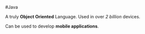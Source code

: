 #Java

A truly **Object Oriented** Language. Used in over *2 billion* devices. 
Can be used to develop **mobile applications**.